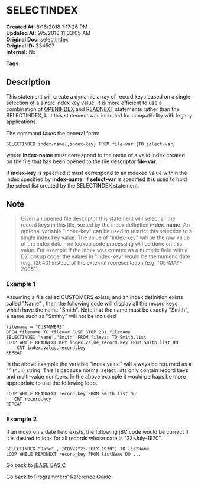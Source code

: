 # SELECTINDEX

**Created At:** 8/16/2018 1:17:26 PM  
**Updated At:** 9/5/2018 11:33:05 AM  
**Original Doc:** [selectindex](https://docs.jbase.com/36868-jbase-basic/selectindex)  
**Original ID:** 334507  
**Internal:** No  

**Tags:**
<badge text='file indexing' vertical='middle' />
<badge text='indexes with jbc' vertical='middle' />

## Description

This statement will create a dynamic array of record keys based on a single selection of a single index key value. It is more efficient to use a combination of [OPENINDEX](openindex) and [READNEXT](https://https://static.zumasys.com/jbase/r99/knowledgebase/manuals/3.0/30manpages/man/adv22_READNEXT.htm) statements rather than the SELECTINDEX, but this statement was included for compatibility with legacy applications.

The command takes the general form:

```
SELECTINDEX index-name{,index-key} FROM file-var {TO select-var}
```

where **index-name** must correspond to the name of a valid index created on the file that has been opened to the file descriptor **file-var**.

If **index-key** is specified it must correspond to an indexed value within the index specified by **index-name**. If **select-var** is specified it is used to hold the select list created by the SELECTINDEX statement.

## Note

> Given an opened file descriptor this statement will select all the record keys in this file, sorted by the index definition **index-name**. An optional variable "index-key" can be used to restrict this selection to a single index key value. The value of "index-key" will be the raw value of the index data - no lookup code processing will be done on this value. For example if the index was created as a numeric field with a D2 lookup code, the values in "index-key" would be the numeric date (e.g. 13640) instead of the external representation (e.g. "05-MAY-2005").

### Example 1

Assuming a file called CUSTOMERS exists, and an index definition exists called "Name" , then the following code will display all the record keys which have the name "Smith". Note that the name must be exactly "Smith", a name such as "Smithy" will not be included

```
filename = "CUSTOMERS"
OPEN filename TO filevar ELSE STOP 201,filename
SELECTINDEX "Name","Smith" FROM filevar TO Smith.list
LOOP WHILE READNEXT KEY index.value,record.key FROM Smith.list DO
    CRT index.value,record.key
REPEAT
```

In the above example the variable "index.value" will always be returned as a "" (null) string. This is because normal select lists only contain record keys and multi-value numbers. In the above example it would perhaps be more appropriate to use the following loop.

```
LOOP WHILE READNEXT record.key FROM Smith.list DO
   CRT record.key
REPEAT
```

### Example 2

If an index on a date field exists, the following jBC code would be correct if it is desired to look for all records whose date is "23-July-1970".

```
SELECTINDEX "Date" , ICONV("23-JULY-1970") TO listName
LOOP WHILE READNEXT record_key FROM listName DO ...
```

Go back to [jBASE BASIC](./../README.md)

Go back to [Programmers' Reference Guide](./../../reference-guides/jbc/README.md)

  
<PageFooter />
